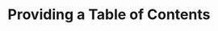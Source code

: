 ---
title: Providing a Table of Contents
description: ""
url: https://www.w3.org/TR/WCAG20-TECHS/G64.html
---
